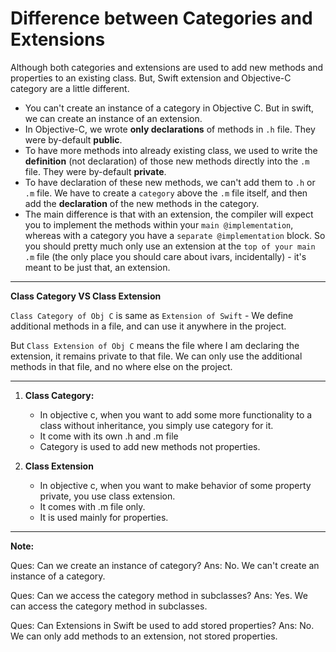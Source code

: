 # Difference between Categories and Extensions

Although both categories and extensions are used to add new methods and properties to an existing class. But, Swift extension and Objective-C category are a little different.

- You can't create an instance of a category in Objective C. But in swift, we can create an instance of an extension.
- In Objective-C, we wrote **only declarations** of methods in ```.h``` file. They were by-default **public**.
- To have more methods into already existing class, we used to write the **definition** (not declaration) of those new methods directly into the ```.m``` file. They were by-default **private**.
- To have declaration of these new methods, we can't add them to ```.h``` or ```.m``` file. We have to create a ```category``` above the ```.m``` file itself, and then add the **declaration** of the new methods in the category.
- The main difference is that with an extension, the compiler will expect you to implement the methods within your `main @implementation`, whereas with a category you have a `separate @implementation` block. So you should pretty much only use an extension at the `top of your main .m` file (the only place you should care about ivars, incidentally) - it's meant to be just that, an extension.

----

**Class Category VS Class Extension**

`Class Category of Obj C` is same as `Extension of Swift` - We define additional methods in a file, and can use it anywhere in the project.

But `Class Extension of Obj C` means the file where I am declaring the extension, it remains private to that file. We can only use the additional methods in that file, and no where else on the project.

----

1. **Class Category:** 
	- In objective c, when you want to add some more functionality to a class without inheritance, you simply use category for it.
	- It come with its own .h and .m file
	- Category is used to add new methods not properties.

2. **Class Extension**
	- In objective c, when you want to make behavior of some property private, you use class extension.
	- It comes with .m file only.
	- It is used mainly for properties.

----

**Note:**

Ques: Can we create an instance of category?
Ans: No. We can't create an instance of a category.

Ques: Can we access the category method in subclasses?
Ans: Yes. We can access the category method in subclasses.

Ques: Can Extensions in Swift be used to add stored properties?
Ans: No. We can only add methods to an extension, not stored properties.